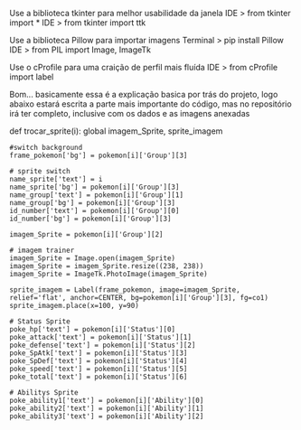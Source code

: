 Use a biblioteca tkinter para melhor usabilidade da janela
IDE > from tkinter import *
IDE > from tkinter import ttk


Use a biblioteca Pillow para importar imagens
Terminal > pip install Pillow
IDE > from PIL import Image, ImageTk

Use o cProfile para uma craição de perfil mais fluída
IDE > from cProfile import label

Bom... basicamente essa é a explicação basica por trás do projeto, logo abaixo estará escrita a parte mais importante do código, mas no repositório irá ter completo, inclusive com os dados e as imagens anexadas


def trocar_sprite(i):
    global imagem_Sprite, sprite_imagem

    #switch background
    frame_pokemon['bg'] = pokemon[i]['Group'][3]

    # sprite switch
    name_sprite['text'] = i
    name_sprite['bg'] = pokemon[i]['Group'][3]
    name_group['text'] = pokemon[i]['Group'][1]
    name_group['bg'] = pokemon[i]['Group'][3]
    id_number['text'] = pokemon[i]['Group'][0]
    id_number['bg'] = pokemon[i]['Group'][3]

    imagem_Sprite = pokemon[i]['Group'][2]

    # imagem trainer
    imagem_Sprite = Image.open(imagem_Sprite)
    imagem_Sprite = imagem_Sprite.resize((238, 238))
    imagem_Sprite = ImageTk.PhotoImage(imagem_Sprite)

    sprite_imagem = Label(frame_pokemon, image=imagem_Sprite, relief='flat', anchor=CENTER, bg=pokemon[i]['Group'][3], fg=co1)
    sprite_imagem.place(x=100, y=90)

    # Status Sprite
    poke_hp['text'] = pokemon[i]['Status'][0]
    poke_attack['text'] = pokemon[i]['Status'][1]
    poke_defense['text'] = pokemon[i]['Status'][2]
    poke_SpAtk['text'] = pokemon[i]['Status'][3]
    poke_SpDef['text'] = pokemon[i]['Status'][4]
    poke_speed['text'] = pokemon[i]['Status'][5]
    poke_total['text'] = pokemon[i]['Status'][6]

    # Abilitys Sprite
    poke_ability1['text'] = pokemon[i]['Ability'][0]
    poke_ability2['text'] = pokemon[i]['Ability'][1]
    poke_ability3['text'] = pokemon[i]['Ability'][2]
